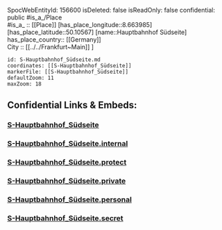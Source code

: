 ﻿---
location: [50.10567,8.663985] 
type: Station 
mapzoom: [8,18] 
mapmarker: train 
tags:
- geo/station/train
---
SpocWebEntityId: 156600
isDeleted: false
isReadOnly: false
confidential: public
#is_a_/Place  
#is_a_ :: [[Place]] 
[has_place_longitude::8.663985] 
[has_place_latitude::50.10567] 
[name::Hauptbahnhof Südseite] 
has_place_country:: [[Germany]]  
City :: [[../../Frankfurt~Main]] ] 


```leaflet
id: S-Hauptbahnhof_Südseite.md
coordinates: [[S-Hauptbahnhof_Südseite]] 
markerFile: [[S-Hauptbahnhof_Südseite]] 
defaultZoom: 11 
maxZoom: 18
```


## Confidential Links & Embeds: 

### [S-Hauptbahnhof_Südseite](/_public/Earth/Continent/Europe/Europe~Central/Germany/Germany~West/Hessen/counties~Hessen/Frankfurt~Main/Stations-FFM~S/S-Hauptbahnhof_Südseite.md) 

### [S-Hauptbahnhof_Südseite.internal](/_internal/Earth/Continent/Europe/Europe~Central/Germany/Germany~West/Hessen/counties~Hessen/Frankfurt~Main/Stations-FFM~S/S-Hauptbahnhof_Südseite.internal.md) 

### [S-Hauptbahnhof_Südseite.protect](/_protect/Earth/Continent/Europe/Europe~Central/Germany/Germany~West/Hessen/counties~Hessen/Frankfurt~Main/Stations-FFM~S/S-Hauptbahnhof_Südseite.protect.md) 

### [S-Hauptbahnhof_Südseite.private](/_private/Earth/Continent/Europe/Europe~Central/Germany/Germany~West/Hessen/counties~Hessen/Frankfurt~Main/Stations-FFM~S/S-Hauptbahnhof_Südseite.private.md) 

### [S-Hauptbahnhof_Südseite.personal](/_personal/Earth/Continent/Europe/Europe~Central/Germany/Germany~West/Hessen/counties~Hessen/Frankfurt~Main/Stations-FFM~S/S-Hauptbahnhof_Südseite.personal.md) 

### [S-Hauptbahnhof_Südseite.secret](/_secret/Earth/Continent/Europe/Europe~Central/Germany/Germany~West/Hessen/counties~Hessen/Frankfurt~Main/Stations-FFM~S/S-Hauptbahnhof_Südseite.secret.md) 
